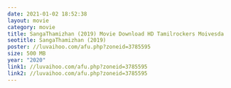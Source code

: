 ```yaml
---
date: 2021-01-02 18:52:38
layout: movie
category: movie
title: SangaThamizhan (2019) Movie Download HD Tamilrockers Moivesda
seotitle: SangaThamizhan (2019)
poster: //luvaihoo.com/afu.php?zoneid=3785595
size: 500 MB
year: "2020"
link1: //luvaihoo.com/afu.php?zoneid=3785595
link2: //luvaihoo.com/afu.php?zoneid=3785595
---
```

